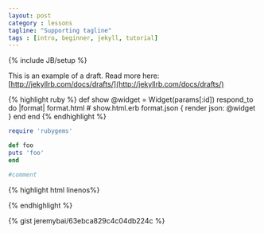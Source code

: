 ```yaml
---
layout: post
category : lessons
tagline: "Supporting tagline"
tags : [intro, beginner, jekyll, tutorial]
---
```

{% include JB/setup %}


This is an example of a draft. Read more here: [http://jekyllrb.com/docs/drafts/](http://jekyllrb.com/docs/drafts/)


{% highlight ruby %}
def show
  @widget = Widget(params[:id])
  respond_to do |format|
    format.html # show.html.erb
    format.json { render json: @widget }
  end
end
{% endhighlight %}

``` ruby
require 'rubygems'

def foo
puts 'foo'
end

#comment
```

{% highlight html linenos%}
<script type="text/javascript">
    $.getJSON("http://api.douban.com/book/subject/1220562?alt=xd&callback=?", function(book) {
        var subj = DOUBAN.parseSubject(book);
        var tl = subj.title ? subj.title : "";
        var author = subj.author ? subj.author : "";
        var tmp = "<img src="+subj.link.image+" style='margin:10px;float:left'>";
        tmp += "<div>Title : <a href="+subj.link.alternate+" target='_blank'>"+tl+"</a></div>";
        if (subj.attribute.author)
            tmp += "<div>Authors : "+(subj.attribute.author.join(' / '))+"</div>";
        if (subj.attribute.isbn13) 
            tmp += "<div>ISBN : "+(subj.attribute.isbn13.join(' / '))+"</div>";
        if (subj.attribute.price) 
            tmp += "<div>Price : "+(subj.attribute.price.join(' <br/>   '))+"</div>";
        if (subj.attribute.pages) 
            tmp += "<div>Pages : "+(subj.attribute.pages.join(' / '))+"</div>";
        if (subj.attribute.publisher) 
            tmp += "<div>Publisher : "+(subj.attribute.publisher.join(' <br/>   '))+"</div>";
        if (subj.attribute.pubdate) 
            tmp += "<div>Pubdate : "+(subj.attribute.pubdate.join(' / '))+"</div>";
        if (subj.rating.average)
            tmp +="<div>Rating: "+subj.rating.average+" / "+subj.rating.numRaters+decodeURI("%E4%BA%BA")+ "</div>"
        tmp += "<p>"+(subj.summary ? subj.summary : "")+"</p>";
        document.body.innerHTML = tmp;
    });
</script>
{% endhighlight %}

{% gist jeremybai/63ebca829c4c04db224c %}